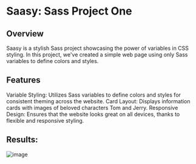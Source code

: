 # Saasy: Sass Project One

## Overview
Saasy is a stylish Sass project showcasing the power of variables in CSS styling. In this project, we've created a simple web page using only Sass variables to define colors and styles.

## Features
Variable Styling: Utilizes Sass variables to define colors and styles for consistent theming across the website.
Card Layout: Displays information cards with images of beloved characters Tom and Jerry.
Responsive Design: Ensures that the website looks great on all devices, thanks to flexible and responsive styling.

## Results:

![image](https://github.com/AlizayAyesha/sass-project-1/assets/68489612/98a65dc3-1c3c-4d36-b73a-aa4f7f93c8e6)
